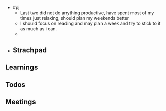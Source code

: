 - #pj
	- Last two did not do anything productive, have spent most of my times just relaxing, should plan my weekends better
	- I should focus on reading and may plan a week and try to stick to it as much as i can.
	-
- ## Strachpad
## Learnings
## Todos
## Meetings